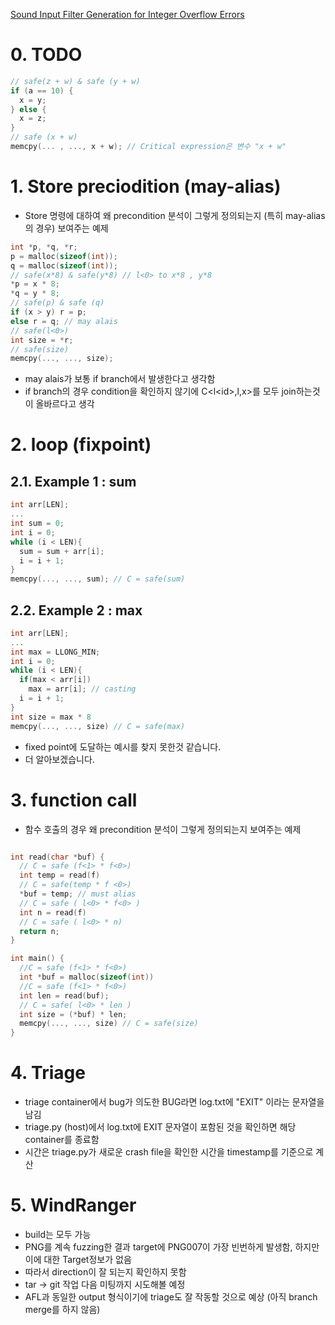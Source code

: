 [Sound Input Filter Generation for Integer Overflow Errors](https://www.cs.toronto.edu/~fanl/papers/sift-popl14.pdf)

# 0. TODO

```c
// safe(z + w) & safe (y + w)
if (a == 10) { 
  x = y;
} else { 
  x = z;
}
// safe (x + w)
memcpy(... , ..., x + w); // Critical expression은 변수 "x + w"
```
# 1. Store preciodition (may-alias)

- Store 명령에 대하여  왜 precondition 분석이 그렇게 정의되는지 (특히 may-alias의 경우) 보여주는 예제
``` c
int *p, *q, *r;
p = malloc(sizeof(int));
q = malloc(sizeof(int));
// safe(x*8) & safe(y*8) // l<0> to x*8 , y*8 
*p = x * 8; 
*q = y * 8;
// safe(p) & safe (q)
if (x > y) r = p;
else r = q; // may alais
// safe(l<0>)
int size = *r;
// safe(size)
memcpy(..., ..., size);
```
- may alais가 보통 if branch에서 발생한다고 생각함
- if branch의 경우 condition을 확인하지 않기에 C<l\<id>,l,x>를 모두 join하는것이 올바르다고 생각
# 2. loop (fixpoint)

## 2.1. Example 1 : sum
``` c
int arr[LEN];
...
int sum = 0;
int i = 0;
while (i < LEN){
  sum = sum + arr[i];
  i = i + 1;
}
memcpy(..., ..., sum); // C = safe(sum)
``` 

## 2.2. Example 2 : max
``` c
int arr[LEN];
...
int max = LLONG_MIN;
int i = 0;
while (i < LEN){
  if(max < arr[i]) 
    max = arr[i]; // casting
  i = i + 1;
}
int size = max * 8
memcpy(..., ..., size) // C = safe(max)
```

- fixed point에 도달하는 예시를 찾지 못한것 같습니다.
- 더 알아보겠습니다.
# 3. function call
- 함수 호출의 경우 왜 precondition 분석이 그렇게 정의되는지 보여주는 예제
``` c

int read(char *buf) {
  // C = safe (f<1> * f<0>)
  int temp = read(f)
  // C = safe(temp * f <0>)
  *buf = temp; // must alias
  // C = safe ( l<0> * f<0> )
  int n = read(f)
  // C = safe ( l<0> * n)
  return n;
}

int main() {
  //C = safe (f<1> * f<0>)
  int *buf = malloc(sizeof(int))
  //C = safe (f<1> * f<0>)
  int len = read(buf); 
  // C = safe( l<0> * len )
  int size = (*buf) * len;
  memcpy(..., ..., size) // C = safe(size)
}

```

# 4. Triage
- triage container에서 bug가 의도한 BUG라면 log.txt에 "EXIT" 이라는 문자열을 남김
- triage.py (host)에서 log.txt에 EXIT 문자열이 포함된 것을 확인하면 해당 container를 종료함
- 시간은 triage.py가 새로운 crash file을 확인한 시간을 timestamp를 기준으로 계산

# 5. WindRanger
- build는 모두 가능
- PNG를 계속 fuzzing한 결과 target에 PNG007이 가장 빈번하게 발생함, 하지만 이에 대한 Target정보가 없음
- 따라서 direction이 잘 되는지 확인하지 못함
- tar -> git 작업 다음 미팅까지 시도해볼 예정
- AFL과 동일한 output 형식이기에 triage도 잘 작동할 것으로 예상 (아직 branch merge를 하지 않음)
